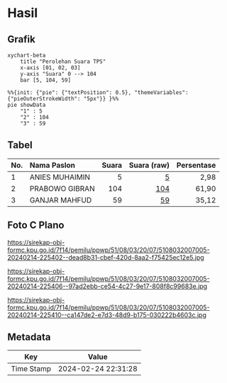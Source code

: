 # Hasil

## Grafik

```mermaid
xychart-beta
    title "Perolehan Suara TPS"
    x-axis [01, 02, 03]
    y-axis "Suara" 0 --> 104
    bar [5, 104, 59]
```

```mermaid
%%{init: {"pie": {"textPosition": 0.5}, "themeVariables": {"pieOuterStrokeWidth": "5px"}} }%%
pie showData
    "1" : 5
    "2" : 104
    "3" : 59
```

## Tabel

| No. | Nama Paslon    | Suara | Suara (raw) | Persentase |
|:--- |:-------------- | -----:| -----------:| ----------:|
| 1   | ANIES MUHAIMIN | 5     | [5][p-1]    | 2,98       |
| 2   | PRABOWO GIBRAN | 104   | [104][p-2]  | 61,90      |
| 3   | GANJAR MAHFUD  | 59    | [59][p-3]   | 35,12      |


[p-1]: https://github.com/gigit-pemilu/pemilu-2024-51-bali/blob/main/pilpres/hitung-suara/sub/51-bali/sub/08-buleleng/sub/03-busungbiu/sub/2007-subuk/sub/005-tps/sub/paslon-1.txt
[p-2]: https://github.com/gigit-pemilu/pemilu-2024-51-bali/blob/main/pilpres/hitung-suara/sub/51-bali/sub/08-buleleng/sub/03-busungbiu/sub/2007-subuk/sub/005-tps/sub/paslon-2.txt
[p-3]: https://github.com/gigit-pemilu/pemilu-2024-51-bali/blob/main/pilpres/hitung-suara/sub/51-bali/sub/08-buleleng/sub/03-busungbiu/sub/2007-subuk/sub/005-tps/sub/paslon-3.txt

## Foto C Plano

https://sirekap-obj-formc.kpu.go.id/7f14/pemilu/ppwp/51/08/03/20/07/5108032007005-20240214-225402--dead8b31-cbef-420d-8aa2-f75425ec12e5.jpg

https://sirekap-obj-formc.kpu.go.id/7f14/pemilu/ppwp/51/08/03/20/07/5108032007005-20240214-225406--97ad2ebb-ce54-4c27-9e17-808f8c99683e.jpg

https://sirekap-obj-formc.kpu.go.id/7f14/pemilu/ppwp/51/08/03/20/07/5108032007005-20240214-225410--ca147de2-e7d3-48d9-b175-030222b4603c.jpg


## Metadata

| Key        | Value               |
| ---------- | ------------------- |
| Time Stamp | 2024-02-24 22:31:28 |



